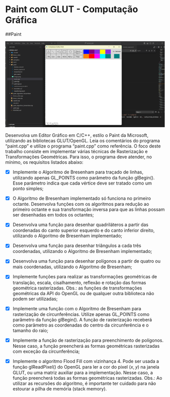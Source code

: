 # Paint com GLUT - Computação Gráfica

##Paint

![Paint Implementado](https://github.com/jardessonrb/UFPI-CG-Trabalhos-Computacao-Grafica/blob/main/image.png)


Desenvolva um Editor Gráfico em C/C++, estilo o Paint da Microsoft, utilizando as bibliotecas
GLUT/OpenGL. Leia os comentários do programa “paint.cpp” e utilize o programa “paint.cpp”
como referência. O foco deste trabalho consiste em implementar várias técnicas de Rasterização
e Transformações Geométricas. Para isso, o programa deve atender, no mínimo, os requisitos
listados abaixo:

- [x] Implemente o Algoritmo de Bresenham para traçado de linhas, utilizando apenas GL_POINTS
como parâmetro da função glBegin(). Esse parâmetro indica que cada vértice deve ser tratado
como um ponto simples;

- [x] O Algoritmo de Bresenham implementado só funciona no primeiro octante. Desenvolva
funções com os algoritmos para redução ao primeiro octante e sua transformação inversa para
que as linhas possam ser desenhadas em todos os octantes;

- [x] Desenvolva uma função para desenhar quadriláteros a partir das coordenadas do canto
superior esquerdo e do canto inferior direito, utilizando o Algoritmo de Bresenham
implementado;

- [x] Desenvolva uma função para desenhar triângulos a cada três coordenadas, utilizando o
Algoritmo de Bresenham implementado;

- [x] Desenvolva uma função para desenhar polígonos a partir de quatro ou mais coordenadas,
utilizando o Algoritmo de Bresenham;

- [x] Implemente funções para realizar as transformações geométricas de translação, escala,
cisalhamento, reflexão e rotação das formas geométrica rasterizadas. Obs.: as funções de
transformações geométricas da API do OpenGL ou de qualquer outra biblioteca não podem
ser utilizadas;

- [x] Implemente uma função com o Algoritmo de Bresenham para rasterização de circunferências.
Utilize apenas GL_POINTS como parâmetro da função glBegin(). A função de rasterização
receberá como parâmetro as coordenadas do centro da circunferência e o tamanho do raio;

- [x] Implemente a função de rasterização para preenchimento de polígonos. Nesse caso, a função
preencherá as formas geométricas rasterizadas com exceção da circunferência;

- [x] Implemente o algoritmo Flood Fill com vizinhança 4. Pode ser usada a função glReadPixel()
do OpenGL para ler a cor do pixel (𝑥, 𝑦) na janela GLUT, ou uma matriz auxiliar para a
implementação. Nesse caso, a função preencherá todas as formas geométricas rasterizadas.
Obs.: Ao utilizar as recursões do algoritmo, é importante ter cuidado para não estourar a pilha
de memória (stack memory).
